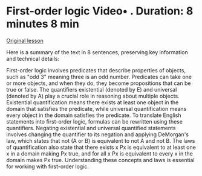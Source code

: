 # First-order logic Video• . Duration: 8 minutes 8 min

[Original lesson](https://www.coursera.org/learn/uol-fundamentals-of-computer-science/lecture/Zweww/first-order-logic)

Here is a summary of the text in 8 sentences, preserving key information and technical details:

First-order logic involves predicates that describe properties of objects, such as "odd 3" meaning three is an odd number. Predicates can take one or more objects, and when they do, they become propositions that can be true or false. The quantifiers existential (denoted by E) and universal (denoted by A) play a crucial role in reasoning about multiple objects. Existential quantification means there exists at least one object in the domain that satisfies the predicate, while universal quantification means every object in the domain satisfies the predicate. To translate English statements into first-order logic, formulas can be rewritten using these quantifiers. Negating existential and universal quantified statements involves changing the quantifier to its negation and applying DeMorgan's law, which states that not (A or B) is equivalent to not A and not B. The laws of quantification also state that there exists x Px is equivalent to at least one x in a domain making Px true, and for all x Px is equivalent to every x in the domain makes Px true. Understanding these concepts and laws is essential for working with first-order logic.

